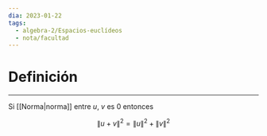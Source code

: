 ```yaml
---
dia: 2023-01-22
tags:
  - algebra-2/Espacios-euclídeos
  - nota/facultad
---
```

# Definición
---
Si [[Norma|norma]] entre $u$, $v$ es $0$ entonces

$$ \lVert u + v \rVert^2 = \lVert u \rVert^2 + \lVert v \rVert^2 $$